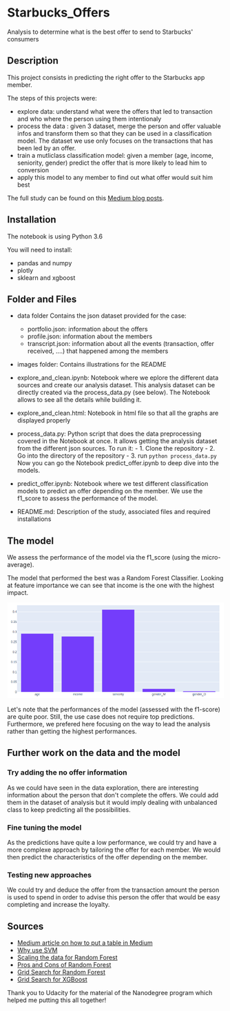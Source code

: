 # Starbucks_Offers
Analysis to determine what is the best offer to send to Starbucks' consumers

## Description

This project consists in predicting the right offer to the Starbucks app member.

The steps of this projects were:
- explore data: understand what were the offers that led to transaction and who where the person using them intentionaly
- process the data : given 3 dataset, merge the person and offer valuable infos and transform them so that they can be used in a classification model. The dataset we use only focuses on the transactions that has been led by an offer.
- train a mutliclass classification model: given a member (age, income, seniority, gender) predict the offer that is more likely to lead him to conversion
- apply this model to any member to find out what offer would suit him best


The full study can be found on this [Medium blog posts](https://medium.com/@hadi75/send-the-right-offer-to-starbucks-consumers-87334714c35d).

## Installation

The notebook is using Python 3.6

You will need to install:
- pandas and numpy
- plotly
- sklearn and xgboost


## Folder and Files

- data folder
    Contains the json dataset provided for the case:
    - portfolio.json: information about the offers
    - profile.json: information about the members
    -  transcript.json: information about all the events (transaction, offer received, ....) that happened among the members

- images folder:
    Contains illustrations for the README

- explore_and_clean.ipynb:
    Notebook where we eplore the different data sources and create our analysis dataset.
    This analysis dataset can be directly created via the process_data.py (see below).
    The Notebook allows to see all the details while building it.

- explore_and_clean.html:
    Notebook in html file so that all the graphs are displayed properly

- process_data.py:
    Python script that does the data preprocessing covered in the Notebook at once.
    It allows getting the analysis dataset from the different json sources.
    To run it:
      - 1. Clone the repository
      - 2. Go into the directory of the repository
      - 3. run `python process_data.py`
    Now you can go the Notebook predict_offer.ipynb to deep dive into the models.

- predict_offer.ipynb:
    Notebook where we test different classification models to predict an offer depending on the member.
    We use the f1_score to assess the performance of the model.

- README.md:
    Description of the study, associated files and required installations


## The model
We assess the performance of the model via the f1_score (using the micro-average).


The model that performed the best was a Random Forest Classifier. Looking at feature importance we can see that income is the one with the highest impact.

![feat_importance](./images/feat_importance.png)

Let's note that the performances of the model (assessed with the f1-score) are quite poor. Still, the use case does not require top predictions. Furthermore, we prefered here focusing on the way to lead the analysis rather than getting the highest performances.



## Further work on the data and the model

### Try adding the no offer information
As we could have seen in the data exploration, there are interesting information about the person that don't complete the offers.
We could add them in the dataset of analysis but it would imply dealing with unbalanced class to keep predicting all the possibilities.

### Fine tuning the model
As the predictions have quite a low performance, we could try and have a more complexe approach by tailoring the offer for each member. We would then predict the characteristics of the offer depending on the member.

### Testing new approaches
We could try and deduce the offer from the transaction amount the person is used to spend in order to advise this person the offer that would be easy completing and increase the loyalty.


## Sources
- [Medium article on how to put a table in Medium](https://medium.com/@hussachai/creating-a-table-in-medium-1ecf924af08e)
- [Why use SVM](https://community.alteryx.com/t5/Data-Science-Blog/Why-use-SVM/ba-p/138440)
- [Scaling the data for Random Forest](https://stackoverflow.com/questions/8961586/do-i-need-to-normalize-or-scale-data-for-randomforest-r-package)
- [Pros and Cons of Random Forest](https://towardsdatascience.com/random-forest-classification-and-its-implementation-d5d840dbead0)
- [Grid Search for Random Forest](https://www.kaggle.com/sociopath00/random-forest-using-gridsearchcv)
- [Grid Search for XGBoost](https://www.mikulskibartosz.name/xgboost-hyperparameter-tuning-in-python-using-grid-search/)

Thank you to Udacity for the material of the Nanodegree program which helped me putting this all together!
